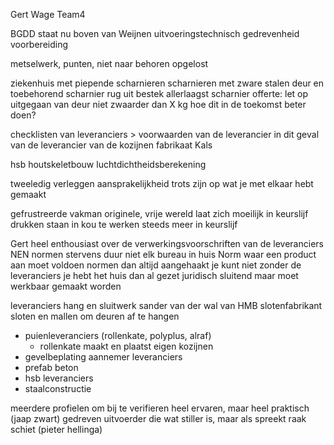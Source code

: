 Gert Wage
Team4

BGDD staat nu boven van Weijnen
uitvoeringstechnisch
gedrevenheid
voorbereiding

metselwerk, punten, niet naar behoren opgelost

ziekenhuis met piepende scharnieren 
scharnieren met zware stalen deur en toebehorend scharnier
rug uit bestek
allerlaagst scharnier
offerte: let op uitgegaan van deur niet zwaarder dan X kg
hoe dit in de toekomst beter doen?

checklisten van leveranciers > voorwaarden van de leverancier
in dit geval van de leverancier van de kozijnen
fabrikaat Kals

hsb houtskeletbouw
luchtdichtheidsberekening

tweeledig
verleggen aansprakelijkheid
trots zijn op wat je met elkaar hebt gemaakt

gefrustreerde vakman
originele, vrije wereld
laat zich moeilijk in keurslijf drukken
staan in kou te werken
steeds meer in keurslijf

Gert heel enthousiast over de verwerkingsvoorschriften van de leveranciers
NEN normen stervens duur
niet elk bureau in huis
Norm waar een product aan moet voldoen
normen dan altijd aangehaakt
je kunt niet zonder de leveranciers
je hebt het huis dan al gezet
juridisch sluitend
maar moet werkbaar gemaakt worden

leveranciers
hang en sluitwerk
sander van der wal van HMB slotenfabrikant
sloten en mallen om deuren af te hangen

- puienleveranciers (rollenkate, polyplus, alraf)
  - rollenkate maakt en plaatst eigen kozijnen
- gevelbeplating 
aannemer leveranciers
- prefab beton
- hsb leveranciers
- staalconstructie


meerdere profielen om bij te verifieren
heel ervaren, maar heel praktisch (jaap zwart)
gedreven uitvoerder die wat stiller is, maar als spreekt raak schiet (pieter hellinga)

